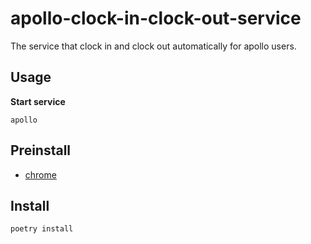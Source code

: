 # apollo-clock-in-clock-out-service
The service that clock in and clock out automatically for apollo users.

## Usage
**Start service**
```shell
apollo
```

## Preinstall
+ [chrome](https://www.google.com/intl/en_us/chrome/)

## Install
```shell
poetry install
```
